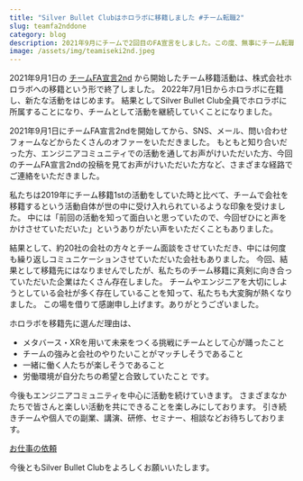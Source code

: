```yaml
---
title: "Silver Bullet Clubはホロラボに移籍しました #チーム転職2"
slug: teamfa2nddone
category: blog
description: 2021年9月にチームで2回目のFA宣言をしました。この度、無事にチーム転職することができたのでここにご報告いたします。
image: /assets/img/teamiseki2nd.jpeg
---
```


2021年9月1日の [チームFA宣言2nd](/blog/2021/09/01/teamfa2nd.html) から開始したチーム移籍活動は、株式会社ホロラボへの移籍という形で終了しました。
2022年7月1日からホロラボに在籍し、新たな活動をはじめます。
結果としてSilver Bullet Club全員でホロラボに所属することになり、チームとして活動を継続していくことになりました。

2021年9月1日にチームFA宣言2ndを開始してから、SNS、メール、問い合わせフォームなどからたくさんのオファーをいただきました。
もともと知り合いだった方、エンジニアコミュニティでの活動を通してお声がけいただいた方、今回のチームFA宣言2ndの投稿を見てお声がけいただいた方など、さまざまな経路でご連絡をいただきました。

私たちは2019年にチーム移籍1stの活動をしていた時と比べて、チームで会社を移籍するという活動自体が世の中に受け入れられているような印象を受けました。
中には「前回の活動を知って面白いと思っていたので、今回ぜひにと声をかけさせていただいた」というありがたい声をいただくこともありました。

結果として、約20社の会社の方々とチーム面談をさせていただき、中には何度も繰り返しコミュニケーションさせていただいた会社もありました。
今回、結果として移籍先にはなりませんでしたが、私たちのチーム移籍に真剣に向き合っていただいた企業はたくさん存在しました。
チームやエンジニアを大切にしようとしている会社が多く存在していることを知って、私たちも大変胸が熱くなりました。
この場を借りて感謝申し上げます。ありがとうございました。

ホロラボを移籍先に選んだ理由は、
- メタバース・XRを用いて未来をつくる挑戦にチームとして心が踊ったこと
- チームの強みと会社のやりたいことがマッチしそうであること
- 一緒に働く人たちが楽しそうであること
- 労働環境が自分たちの希望と合致していたこと
です。

今後もエンジニアコミュニティを中心に活動を続けていきます。
さまざまなかたちで皆さんと楽しい活動を共にできることを楽しみにしております。
引き続きチームや個人での副業、講演、研修、セミナー、相談などお待ちしております。

[お仕事の依頼](/business)

今後ともSilver Bullet Clubをよろしくお願いいたします。